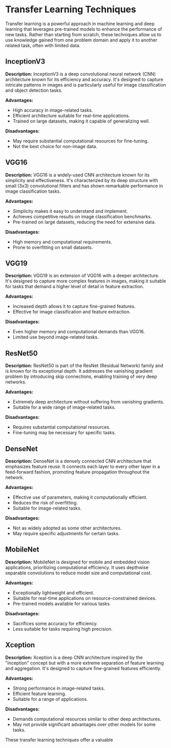 # Transfer Learning Techniques

Transfer learning is a powerful approach in machine learning and deep learning that leverages pre-trained models to enhance the performance of new tasks. Rather than starting from scratch, these techniques allow us to use knowledge gained from one problem domain and apply it to another related task, often with limited data.

## InceptionV3

**Description:** InceptionV3 is a deep convolutional neural network (CNN) architecture known for its efficiency and accuracy. It's designed to capture intricate patterns in images and is particularly useful for image classification and object detection tasks.

**Advantages:**
- High accuracy in image-related tasks.
- Efficient architecture suitable for real-time applications.
- Trained on large datasets, making it capable of generalizing well.

**Disadvantages:**
- May require substantial computational resources for fine-tuning.
- Not the best choice for non-image data.

## VGG16

**Description:** VGG16 is a widely-used CNN architecture known for its simplicity and effectiveness. It's characterized by its deep structure with small (3x3) convolutional filters and has shown remarkable performance in image classification tasks.

**Advantages:**
- Simplicity makes it easy to understand and implement.
- Achieves competitive results on image classification benchmarks.
- Pre-trained on large datasets, reducing the need for extensive data.

**Disadvantages:**
- High memory and computational requirements.
- Prone to overfitting on small datasets.

## VGG19

**Description:** VGG19 is an extension of VGG16 with a deeper architecture. It's designed to capture more complex features in images, making it suitable for tasks that demand a higher level of detail in feature extraction.

**Advantages:**
- Increased depth allows it to capture fine-grained features.
- Effective for image classification and feature extraction.

**Disadvantages:**
- Even higher memory and computational demands than VGG16.
- Limited use beyond image-related tasks.

## ResNet50

**Description:** ResNet50 is part of the ResNet (Residual Network) family and is known for its exceptional depth. It addresses the vanishing gradient problem by introducing skip connections, enabling training of very deep networks.

**Advantages:**
- Extremely deep architecture without suffering from vanishing gradients.
- Suitable for a wide range of image-related tasks.

**Disadvantages:**
- Requires substantial computational resources.
- Fine-tuning may be necessary for specific tasks.

## DenseNet

**Description:** DenseNet is a densely connected CNN architecture that emphasizes feature reuse. It connects each layer to every other layer in a feed-forward fashion, promoting feature propagation throughout the network.

**Advantages:**
- Effective use of parameters, making it computationally efficient.
- Reduces the risk of overfitting.
- Suitable for image-related tasks.

**Disadvantages:**
- Not as widely adopted as some other architectures.
- May require specific adjustments for certain tasks.

## MobileNet

**Description:** MobileNet is designed for mobile and embedded vision applications, prioritizing computational efficiency. It uses depthwise separable convolutions to reduce model size and computational cost.

**Advantages:**
- Exceptionally lightweight and efficient.
- Suitable for real-time applications on resource-constrained devices.
- Pre-trained models available for various tasks.

**Disadvantages:**
- Sacrifices some accuracy for efficiency.
- Less suitable for tasks requiring high precision.

## Xception

**Description:** Xception is a deep CNN architecture inspired by the "inception" concept but with a more extreme separation of feature learning and aggregation. It's designed to capture fine-grained features efficiently.

**Advantages:**
- Strong performance in image-related tasks.
- Efficient feature learning.
- Suitable for a range of applications.

**Disadvantages:**
- Demands computational resources similar to other deep architectures.
- May not provide significant advantages over other models for some tasks.

These transfer learning techniques offer a valuable
